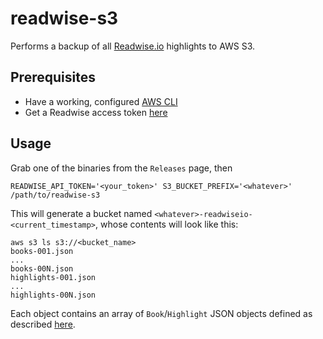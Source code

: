 # readwise-s3

Performs a backup of all [Readwise.io](https://readwise.io) highlights to AWS S3.

## Prerequisites

- Have a working, configured [AWS CLI](https://docs.aws.amazon.com/cli/latest/userguide/cli-chap-welcome.html)
- Get a Readwise access token [here](https://readwise.io/access_token)

## Usage

Grab one of the binaries from the `Releases` page, then

```shell
READWISE_API_TOKEN='<your_token>' S3_BUCKET_PREFIX='<whatever>' /path/to/readwise-s3
```

This will generate a bucket named `<whatever>-readwiseio-<current_timestamp>`, whose contents will look like this:

```shell
aws s3 ls s3://<bucket_name>
books-001.json
...
books-00N.json
highlights-001.json
...
highlights-00N.json
```

Each object contains an array of `Book`/`Highlight` JSON objects defined as described [here](https://readwise.io/api_deets).
